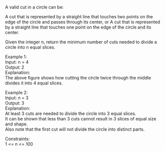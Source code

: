 A valid cut in a circle can be:

A cut that is represented by a straight line that touches two points on the edge of the circle and passes through its center, or
A cut that is represented by a straight line that touches one point on the edge of the circle and its center.

Given the integer n, return the minimum number of cuts needed to divide a circle into n equal slices.

Example 1:  
Input: n = 4  
Output: 2  
Explanation:  
The above figure shows how cutting the circle twice through the middle divides it into 4 equal slices.  


Example 2:  
Input: n = 3  
Output: 3  
Explanation:  
At least 3 cuts are needed to divide the circle into 3 equal slices.  
It can be shown that less than 3 cuts cannot result in 3 slices of equal size and shape.  
Also note that the first cut will not divide the circle into distinct parts.  

Constraints:  
1 <= n <= 100
